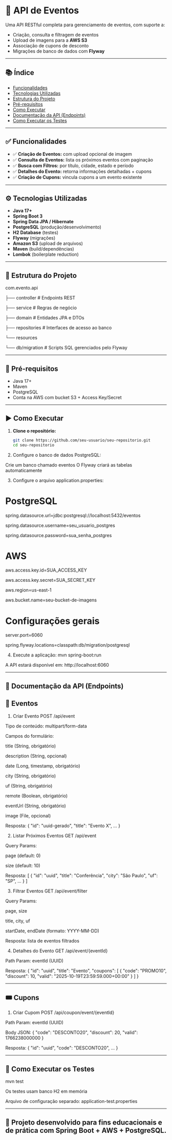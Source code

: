 # 📅 API de Eventos

Uma API RESTful completa para gerenciamento de eventos, com suporte a:

- Criação, consulta e filtragem de eventos
- Upload de imagens para a **AWS S3**
- Associação de cupons de desconto
- Migrações de banco de dados com **Flyway**

---

## 📚 Índice

- [Funcionalidades](#funcionalidades)
- [Tecnologias Utilizadas](#tecnologias-utilizadas)
- [Estrutura do Projeto](#estrutura-do-projeto)
- [Pré-requisitos](#pré-requisitos)
- [Como Executar](#como-executar)
- [Documentação da API (Endpoints)](#documentação-da-api-endpoints)
- [Como Executar os Testes](#como-executar-os-testes)

---

## ✅ Funcionalidades

- ✅ **Criação de Eventos:** com upload opcional de imagem
- ✅ **Consulta de Eventos:** lista os próximos eventos com paginação
- ✅ **Busca com Filtros:** por título, cidade, estado e período
- ✅ **Detalhes do Evento:** retorna informações detalhadas + cupons
- ✅ **Criação de Cupons:** vincula cupons a um evento existente

---

## ⚙️ Tecnologias Utilizadas

- **Java 17+**
- **Spring Boot 3**
- **Spring Data JPA / Hibernate**
- **PostgreSQL** (produção/desenvolvimento)
- **H2 Database** (testes)
- **Flyway** (migrações)
- **Amazon S3** (upload de arquivos)
- **Maven** (build/dependências)
- **Lombok** (boilerplate reduction)

---

## 📁 Estrutura do Projeto

com.evento.api

├── controller # Endpoints REST

├── service # Regras de negócio

├── domain # Entidades JPA e DTOs

├── repositories # Interfaces de acesso ao banco

└── resources

└── db/migration # Scripts SQL gerenciados pelo Flyway


---

## 🧰 Pré-requisitos

- Java 17+
- Maven
- PostgreSQL
- Conta na AWS com bucket S3 + Access Key/Secret

---

## ▶️ Como Executar

1. **Clone o repositório:**
   ```bash
   git clone https://github.com/seu-usuario/seu-repositorio.git
   cd seu-repositorio

2. Configure o banco de dados PostgreSQL:

Crie um banco chamado eventos
O Flyway criará as tabelas automaticamente

3. Configure o arquivo application.properties:
# PostgreSQL
spring.datasource.url=jdbc:postgresql://localhost:5432/eventos

spring.datasource.username=seu_usuario_postgres

spring.datasource.password=sua_senha_postgres

# AWS
aws.access.key.id=SUA_ACCESS_KEY

aws.access.key.secret=SUA_SECRET_KEY

aws.region=us-east-1

aws.bucket.name=seu-bucket-de-imagens

# Configurações gerais
server.port=6060

spring.flyway.locations=classpath:db/migration/postgresql

4. Execute a aplicação:
   mvn spring-boot:run

A API estará disponível em: http://localhost:6060

---

## 📌 Documentação da API (Endpoints)

## 📌 Eventos
1. Criar Evento
POST /api/event

Tipo de conteúdo: multipart/form-data

Campos do formulário:

title (String, obrigatório)

description (String, opcional)

date (Long, timestamp, obrigatório)

city (String, obrigatório)

uf (String, obrigatório)

remote (Boolean, obrigatório)

eventUrl (String, obrigatório)

image (File, opcional)

Resposta:
{
  "id": "uuid-gerado",
  "title": "Evento X",
  ...
}


2. Listar Próximos Eventos
GET /api/event

Query Params:

page (default: 0)

size (default: 10)

Resposta:
[
  {
    "id": "uuid",
    "title": "Conferência",
    "city": "São Paulo",
    "uf": "SP",
    ...
  }
]


3. Filtrar Eventos
GET /api/event/filter

Query Params:

page, size

title, city, uf

startDate, endDate (formato: YYYY-MM-DD)

Resposta: lista de eventos filtrados


4. Detalhes do Evento
GET /api/event/{eventId}

Path Param: eventId (UUID)

Resposta:
{
  "id": "uuid",
  "title": "Evento",
  "coupons": [
    {
      "code": "PROMO10",
      "discount": 10,
      "valid": "2025-10-19T23:59:59.000+00:00"
    }
  ]
}

---

## 🎟️ Cupons

1. Criar Cupom
POST /api/coupon/event/{eventId}

Path Param: eventId (UUID)

Body JSON:
{
  "code": "DESCONTO20",
  "discount": 20,
  "valid": 1766238000000
}

Resposta:
{
  "id": "uuid",
  "code": "DESCONTO20",
  ...
}

---

## 🧪 Como Executar os Testes

mvn test

Os testes usam banco H2 em memória

Arquivo de configuração separado: application-test.properties

---

## 📌 Projeto desenvolvido para fins educacionais e de prática com Spring Boot + AWS + PostgreSQL.


